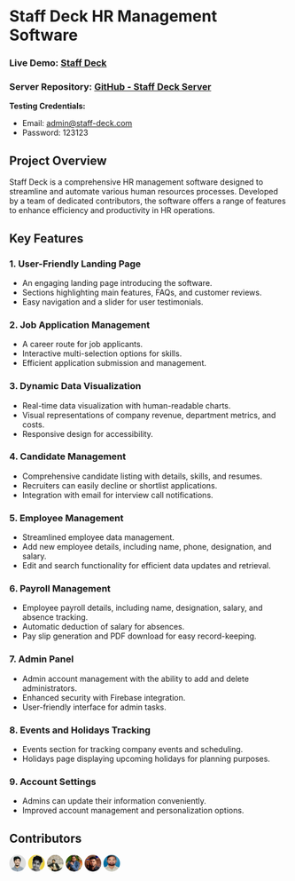 # Staff Deck HR Management Software

### Live Demo: [Staff Deck](https://hr-management-client-2a430.web.app/)

### Server Repository: [GitHub - Staff Deck Server](https://github.com/Rubayet-billah/hr-management-server)

**Testing Credentials:**

- Email: admin@staff-deck.com
- Password: 123123

## Project Overview

Staff Deck is a comprehensive HR management software designed to streamline and automate various human resources processes. Developed by a team of dedicated contributors, the software offers a range of features to enhance efficiency and productivity in HR operations.

## Key Features

### 1. User-Friendly Landing Page

- An engaging landing page introducing the software.
- Sections highlighting main features, FAQs, and customer reviews.
- Easy navigation and a slider for user testimonials.

### 2. Job Application Management

- A career route for job applicants.
- Interactive multi-selection options for skills.
- Efficient application submission and management.

### 3. Dynamic Data Visualization

- Real-time data visualization with human-readable charts.
- Visual representations of company revenue, department metrics, and costs.
- Responsive design for accessibility.

### 4. Candidate Management

- Comprehensive candidate listing with details, skills, and resumes.
- Recruiters can easily decline or shortlist applications.
- Integration with email for interview call notifications.

### 5. Employee Management

- Streamlined employee data management.
- Add new employee details, including name, phone, designation, and salary.
- Edit and search functionality for efficient data updates and retrieval.

### 6. Payroll Management

- Employee payroll details, including name, designation, salary, and absence tracking.
- Automatic deduction of salary for absences.
- Pay slip generation and PDF download for easy record-keeping.

### 7. Admin Panel

- Admin account management with the ability to add and delete administrators.
- Enhanced security with Firebase integration.
- User-friendly interface for admin tasks.

### 8. Events and Holidays Tracking

- Events section for tracking company events and scheduling.
- Holidays page displaying upcoming holidays for planning purposes.

### 9. Account Settings

- Admins can update their information conveniently.
- Improved account management and personalization options.

## Contributors

[<img title='Rubayet Billah' src='./src/assets/devs/rubayet_billah.jpg' style='width:30px; border-radius:50%;'>](https://github.com/Rubayet-billah) [<img title='Maruf Hossain' src='./src/assets/devs/Md-Maruf-Hossain.jpg' style='width:30px; border-radius:50%;'>](https://github.com/mickeymaruf) [<img title='MD Badsha Fahadh' src='./src/assets/devs/Md.Badsha fahadh.jpg' style='width:30px; border-radius:50%;'>](https://github.com/FahadMridha) [<img title='Rajib Das' src='./src/assets/devs/rajib.jpeg' style='width:30px; border-radius:50%;'>](https://github.com/rajibdas-it) [<img title='Tarekul Islam' src='./src/assets/devs/tarekul_islam.jpg' style='width:30px; border-radius:50%;'>](https://github.com/itarek99) [<img title='Naem Hossain' src='./src/assets/devs/naem.jpg' style='width:30px; border-radius:50%;'>](https://github.com/Naem-hossain)
